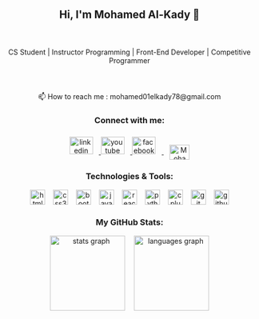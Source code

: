 <h2 align="center">Hi, I'm Mohamed Al-Kady 👋</h2>

###

<br clear="both">

<p align="center">CS Student | Instructor Programming | Front-End Developer | Competitive Programmer</p>

###

<br clear="both">

<p align="center">📫 How to reach me : mohamed01elkady78@gmail.com</p>

###

<h3 align="center">Connect with me:</h3>

###

<div align="center">
  <a href="https://www.linkedin.com/in/mohamed-alkady-377327299/" target="_blank">
    <img src="https://raw.githubusercontent.com/maurodesouza/profile-readme-generator/master/src/assets/icons/social/linkedin/default.svg" width="47" height="35" alt="linkedin logo" style="margin-right: 12px;" />
  </a>
  <a href="https://www.youtube.com/@mohamed9alkady" target="_blank">
    <img src="https://raw.githubusercontent.com/maurodesouza/profile-readme-generator/master/src/assets/icons/social/youtube/default.svg" width="47" height="35" alt="youtube logo" style="margin-right: 12px;" />
  </a>
  <a href="https://www.facebook.com/profile.php?id=100034629382692" target="_blank">
    <img src="https://raw.githubusercontent.com/maurodesouza/profile-readme-generator/master/src/assets/icons/social/facebook/default.svg" width="47" height="35" alt="facebook logo" style="margin-right: 12px;" />
  </a>
  <a href="https://codeforces.com/profile/Mohamed_Elkady" target="_blank">
    <img align="center" src="https://raw.githubusercontent.com/rahuldkjain/github-profile-readme-generator/master/src/images/icons/Social/codeforces.svg" alt="Mohamed_Elkady" height="30" width="40" style="max-width: 100%; margin-left: 12px;" />
  </a>
</div>

###

<h3 align="center">Technologies & Tools:</h3>

<div align="center">
  <img src="https://cdn.jsdelivr.net/gh/devicons/devicon/icons/html5/html5-original.svg" height="30" alt="html5 logo" style="margin-right: 12px;" />
  <img src="https://cdn.jsdelivr.net/gh/devicons/devicon/icons/css3/css3-original.svg" height="30" alt="css3 logo" style="margin-right: 12px;" />
  <img src="https://cdn.jsdelivr.net/gh/devicons/devicon/icons/bootstrap/bootstrap-original.svg" height="30" alt="bootstrap logo" style="margin-right: 12px;" />
  <img src="https://cdn.jsdelivr.net/gh/devicons/devicon/icons/javascript/javascript-original.svg" height="30" alt="javascript logo" style="margin-right: 12px;" />
  <img src="https://cdn.jsdelivr.net/gh/devicons/devicon/icons/react/react-original.svg" height="30" alt="react logo" style="margin-right: 12px;" />
  <img src="https://cdn.jsdelivr.net/gh/devicons/devicon/icons/python/python-original.svg" height="30" alt="python logo" style="margin-right: 12px;" />
  <img src="https://cdn.jsdelivr.net/gh/devicons/devicon/icons/cplusplus/cplusplus-original.svg" height="30" alt="cplusplus logo" style="margin-right: 12px;" />
  <img src="https://cdn.jsdelivr.net/gh/devicons/devicon/icons/git/git-original.svg" height="30" alt="git logo" style="margin-right: 12px;" />
  <img src="https://cdn.jsdelivr.net/gh/devicons/devicon/icons/github/github-original.svg" height="30" alt="github logo" />
</div>

###

<h3 align="center">My GitHub Stats:</h3>

<div align="center">
  <img src="https://github-readme-stats.vercel.app/api?username=alkady22&hide_title=false&hide_rank=false&show_icons=true&include_all_commits=true&count_private=true&disable_animations=false&theme=dracula&locale=en&hide_border=false&order=1" height="150" alt="stats graph" style="margin-right: 15px;" />
  <img src="https://github-readme-stats.vercel.app/api/top-langs?username=alkady22&locale=en&hide_title=false&layout=compact&card_width=320&langs_count=5&theme=dracula&hide_border=false&order=2" height="150" alt="languages graph" />
</div>

###
